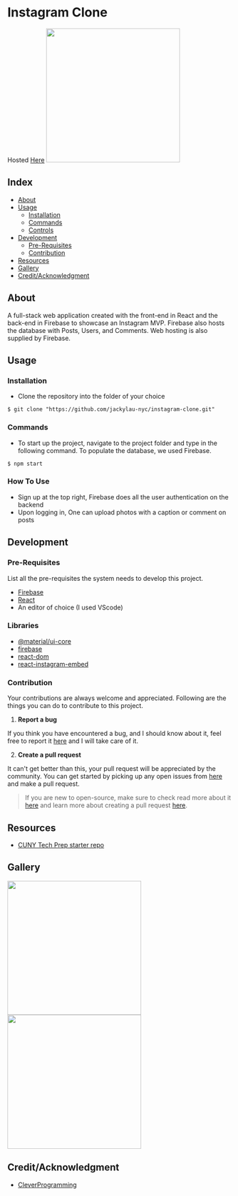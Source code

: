 # Instagram Clone
Hosted [Here](https://instagram-clone-f157e.web.app)
<img src="https://image.shutterstock.com/image-photo/kiev-ukraine-may-18-2016-260nw-423027046.jpg" width="300">

## Index

- [About](#about)
- [Usage](#usage)
  - [Installation](#installation)
  - [Commands](#commands)
  - [Controls](#controls)
- [Development](#development)
  - [Pre-Requisites](#pre-requisites)
  - [Contribution](#contribution)
- [Resources](#resources)
- [Gallery](#camera-gallery)
- [Credit/Acknowledgment](#star2-creditacknowledgment)

## About
A full-stack web application created with the front-end in React and the back-end in Firebase to showcase an Instagram MVP. Firebase also hosts the database with Posts, Users, and Comments. Web hosting is also supplied by Firebase.

## Usage


### Installation
- Clone the repository into the folder of your choice

```
$ git clone "https://github.com/jackylau-nyc/instagram-clone.git"
```

### Commands
- To start up the project, navigate to the project folder and type in the following command. To populate the database, we used Firebase.
```
$ npm start
```

### How To Use
- Sign up at the top right, Firebase does all the user authentication on the backend
- Upon logging in, One can upload photos with a caption or comment on posts

## Development

### Pre-Requisites
List all the pre-requisites the system needs to develop this project.
- [Firebase](https://firebase.google.com)
- [React](https://reactjs.org)
- An editor of choice (I used VScode)

### Libraries
- [@material/ui-core](https://material-ui.com/getting-started/installation/)
- [firebase](https://www.npmjs.com/package/firebase)
- [react-dom](https://www.npmjs.com/package/react-dom)
- [react-instagram-embed](https://www.npmjs.com/package/react-instagram-embed)

 ### Contribution

 Your contributions are always welcome and appreciated. Following are the things you can do to contribute to this project.

 1. **Report a bug**

 If you think you have encountered a bug, and I should know about it, feel free to report it [here](https://github.com/jackylau-nyc/instagram-clone/issues) and I will take care of it.

 2. **Create a pull request**

 It can't get better than this, your pull request will be appreciated by the community. You can get started by picking up any open issues from [here](https://github.com/jackylau-nyc/instagram-clone/pulls) and make a pull request.

 > If you are new to open-source, make sure to check read more about it [here](https://www.digitalocean.com/community/tutorial_series/an-introduction-to-open-source) and learn more about creating a pull request [here](https://www.digitalocean.com/community/tutorials/how-to-create-a-pull-request-on-github).

## Resources
- [CUNY Tech Prep starter repo](https://github.com/CUNYTechPrep/project-starter)

## Gallery
<img src="https://i.imgur.com/Gy4LuE2.png" width="300">
<img src="https://i.imgur.com/TyFM2Tz.png" width="300">

## Credit/Acknowledgment
- [CleverProgramming](https://www.youtube.com/channel/UCqrILQNl5Ed9Dz6CGMyvMTQ)
